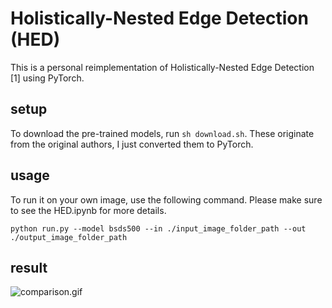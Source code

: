 # Holistically-Nested Edge Detection (HED)
This is a personal reimplementation of Holistically-Nested Edge Detection [1] using PyTorch.

## setup
To download the pre-trained models, run `sh download.sh`. These originate from the original authors, I just converted them to PyTorch.

## usage
To run it on your own image, use the following command. Please make sure to see the HED.ipynb for more details.

```
python run.py --model bsds500 --in ./input_image_folder_path --out ./output_image_folder_path
```

## result
![comparison.gif](https://github.com/SatishKumarAnbalagan/Holistically-Nested-Edge-Detection-HED-/blob/dev/results/comparison.gif)
